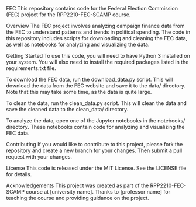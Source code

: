 FEC
This repository contains code for the Federal Election Commission (FEC) project for the RPP2210-FEC-SCAMP course.

Overview
The FEC project involves analyzing campaign finance data from the FEC to understand patterns and trends in political spending. The code in this repository includes scripts for downloading and cleaning the FEC data, as well as notebooks for analyzing and visualizing the data.

Getting Started
To use this code, you will need to have Python 3 installed on your system. You will also need to install the required packages listed in the requirements.txt file.

To download the FEC data, run the download_data.py script. This will download the data from the FEC website and save it to the data/ directory. Note that this may take some time, as the data is quite large.

To clean the data, run the clean_data.py script. This will clean the data and save the cleaned data to the clean_data/ directory.

To analyze the data, open one of the Jupyter notebooks in the notebooks/ directory. These notebooks contain code for analyzing and visualizing the FEC data.

Contributing
If you would like to contribute to this project, please fork the repository and create a new branch for your changes. Then submit a pull request with your changes.

License
This code is released under the MIT License. See the LICENSE file for details.

Acknowledgements
This project was created as part of the RPP2210-FEC-SCAMP course at [university name]. Thanks to [professor name] for teaching the course and providing guidance on the project.
